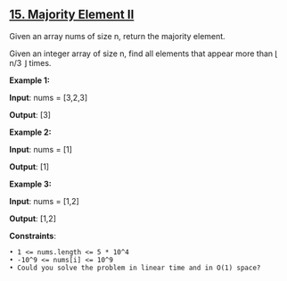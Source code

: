 <h2><a href="https://leetcode.com/problems/majority-element-ii/description/">15. Majority Element II</a></h2>

Given an array nums of size n, return the majority element.

Given an integer array of size n, find all elements that appear more than ⌊ n/3 ⌋ times.

**Example 1:**

**Input**: nums = [3,2,3]

**Output**: [3]

**Example 2:**

**Input**: nums = [1]

**Output**: [1]

**Example 3:**

**Input**: nums = [1,2]

**Output**: [1,2]


**Constraints**:

    • 1 <= nums.length <= 5 * 10^4
    • -10^9 <= nums[i] <= 10^9
    • Could you solve the problem in linear time and in O(1) space?


